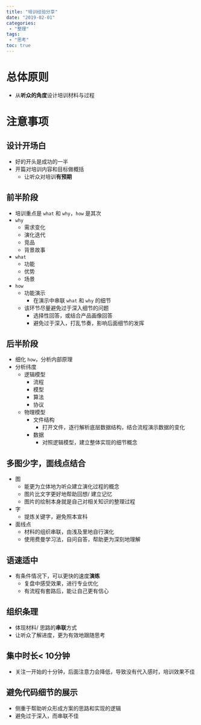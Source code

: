 ```yaml
---
title: "培训经验分享"
date: "2019-02-01"
categories:
 - "整理"
tags:
 - "思考"
toc: true
---
```


# 总体原则
- 从**听众的角度**设计培训材料与过程

# 注意事项

## 设计开场白
- 好的开头是成功的一半
- 开篇对培训内容和目标做概括
    - 让听众对培训**有预期**

## 前半阶段
- 培训重点是 `what` 和 `why`，`how` 是其次
- `why`
    - 需求变化
    - 演化迭代
    - 竞品
    - 背景故事
- `what`
    - 功能
    - 优势
    - 场景
- `how`
    - 功能演示
        - 在演示中串联 `what` 和 `why` 的细节
    - 该环节尽量避免过于深入细节的问题
        - 选择性回答，或结合产品画像回答
        - 避免过于深入，打乱节奏，影响后面细节的发挥

## 后半阶段
- 细化 `how`，分析内部原理
- 分析纬度
    - 逻辑模型
        - 流程
        - 模型
        - 算法
        - 协议
    - 物理模型
        - 文件结构
            - 打开文件，逐行解析底层数据结构，结合流程演示数据的变化
        - 数据
            - 对照逻辑模型，建立整体实现的细节概念

## 多图少字，面线点结合
- 图
    - 能更为立体地为听众建立演化过程的概念
    - 图片比文字更好地帮助回想/ 建立记忆
    - 图片的绘制本身就是自己对相关知识的整理过程
- 字
    - 提炼关键字，避免照本宣科
- 面线点
    - 材料的组织串联，由浅及里地自行演化
    - 使用费曼学习法，自问自答，帮助更为深刻地理解

## 语速适中
- 有条件情况下，可以更快的速度**演练**
    - 复盘中感受效果，进行专业优化
    - 有流程有套路后，能让自己更有信心

## 组织条理
- 体现材料/ 思路的**串联**方式
- 让听众了解进度，更为有效地跟随思考

## 集中时长< 10分钟
- 关注一开始的十分钟，后面注意力会降低，导致没有代入感时，培训效果不佳

## 避免代码细节的展示 
- 侧重于帮助听众形成方案的思路和实现的逻辑
- 避免过于深入，而串联不佳